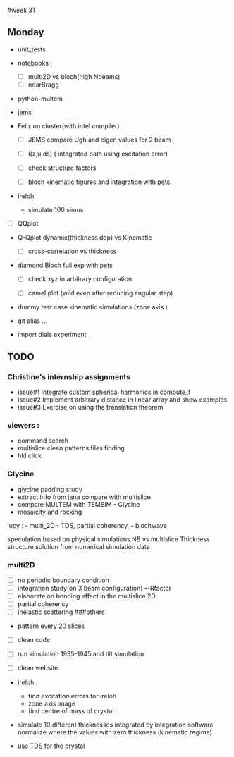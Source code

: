 #week 31
## Monday


- unit_tests
- notebooks :
    - [ ] multi2D vs bloch(high Nbeams)
    - [ ] nearBragg
- python-multem
- jems
- Felix on cluster(with intel compiler)



    - [ ] JEMS compare Ugh and eigen values for 2 beam
    - [ ] I(z,u,ds) ( integrated path using excitation error)
    - [ ] check structure factors  
    - [ ] bloch kinematic figures and integration with pets


- ireloh
    - simulate 100 simus

- [ ] QQplot
- Q-Qplot dynamic(thickness dep) vs Kinematic    
    - [ ] cross-correlation vs thickness
- diamond Bloch full exp with pets
    - [ ] check xyz in arbitrary configuration
    - [ ] camel plot (wild even after reducing angular step)



- dummy test case kinematic simulations  (zone axis )

- git alias ...
- import dials experiment


## TODO
### Christine's internship assignments
- issue#1 Integrate custom spherical harmonics in compute_f
- issue#2 Implement arbitrary distance in linear array and show examples
- issue#3 Exercise on using the translation theorem

### viewers :
  - command search
  - multislice clean patterns files finding
  - hkl click

### Glycine
- glycine padding study
- extract info from jana compare with multislice
- compare MULTEM with TEMSIM - Glycine
- mosaicity and rocking

jupy :
    - multi_2D
    - TDS, partial coherency,
    - blochwave

speculation based on physical simulations
NB vs multislice
Thickness
structure solution from numerical simulation data

### multi2D
  - [ ] no periodic boundary condition
  - [ ] integration study(on 3 beam configuration) --Rfactor
  - [ ] elaborate on bonding effect in the multislice 2D
  - [ ] partial coherency
  - [ ] inelastic scattering
###others
  - pattern every 20 slices
  - [ ] clean code
  - [ ] run simulation 1935-1945 and tilt simulation


- [ ] clean website
- ireloh :
  - find excitation errors for ireloh
  - zone axis image
  - find centre of mass of crystal

- simulate 10 different thicknesses integrated by integration software
normalize where the values with zero thickness (kinematic regime)
- use TDS for the crystal
